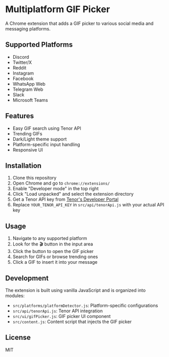 # Multiplatform GIF Picker

A Chrome extension that adds a GIF picker to various social media and messaging platforms.

## Supported Platforms

- Discord
- Twitter/X
- Reddit
- Instagram
- Facebook
- WhatsApp Web
- Telegram Web
- Slack
- Microsoft Teams

## Features

- Easy GIF search using Tenor API
- Trending GIFs
- Dark/Light theme support
- Platform-specific input handling
- Responsive UI

## Installation

1. Clone this repository
2. Open Chrome and go to `chrome://extensions/`
3. Enable "Developer mode" in the top right
4. Click "Load unpacked" and select the extension directory
5. Get a Tenor API key from [Tenor's Developer Portal](https://tenor.com/developer/dashboard)
6. Replace `YOUR_TENOR_API_KEY` in `src/api/tenorApi.js` with your actual API key

## Usage

1. Navigate to any supported platform
2. Look for the 🎬 button in the input area
3. Click the button to open the GIF picker
4. Search for GIFs or browse trending ones
5. Click a GIF to insert it into your message

## Development

The extension is built using vanilla JavaScript and is organized into modules:

- `src/platforms/platformDetector.js`: Platform-specific configurations
- `src/api/tenorApi.js`: Tenor API integration
- `src/ui/gifPicker.js`: GIF picker UI component
- `src/content.js`: Content script that injects the GIF picker

## License

MIT 